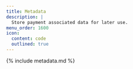 ```yaml
---
title: Metadata
description: |
  Store payment associated data for later use.
menu_order: 1600
icon:
  content: code
  outlined: true
---
```


{% include metadata.md %}
